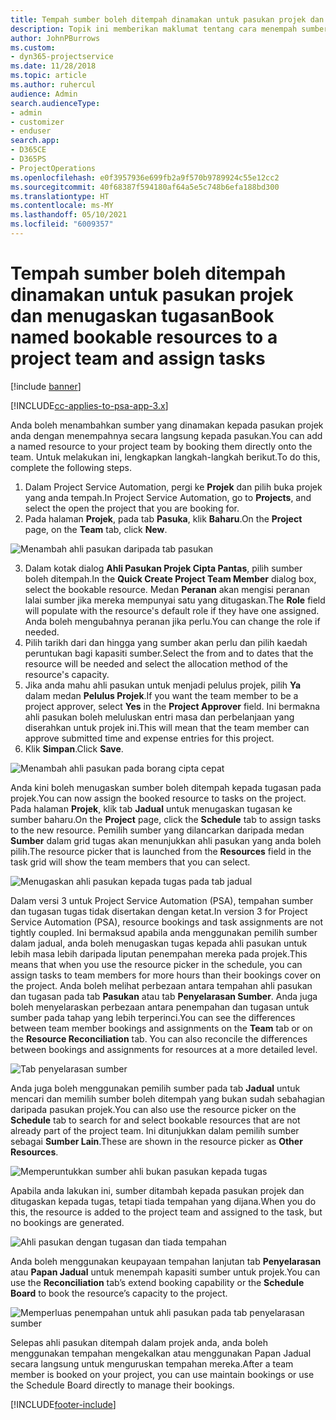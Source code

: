 ```yaml
---
title: Tempah sumber boleh ditempah dinamakan untuk pasukan projek dan menugaskan tugasan
description: Topik ini memberikan maklumat tentang cara menempah sumber dinamakan kepada pasukan projek dan tugaskannya kepada tugasan.
author: JohnPBurrows
ms.custom:
- dyn365-projectservice
ms.date: 11/28/2018
ms.topic: article
ms.author: ruhercul
audience: Admin
search.audienceType:
- admin
- customizer
- enduser
search.app:
- D365CE
- D365PS
- ProjectOperations
ms.openlocfilehash: e0f3957936e699fb2a9f570b9789924c55e12cc2
ms.sourcegitcommit: 40f68387f594180af64a5e5c748b6efa188bd300
ms.translationtype: HT
ms.contentlocale: ms-MY
ms.lasthandoff: 05/10/2021
ms.locfileid: "6009357"
---
```

# <a name="book-named-bookable-resources-to-a-project-team-and-assign-tasks"></a><span data-ttu-id="37a75-103">Tempah sumber boleh ditempah dinamakan untuk pasukan projek dan menugaskan tugasan</span><span class="sxs-lookup"><span data-stu-id="37a75-103">Book named bookable resources to a project team and assign tasks</span></span> 

[!include [banner](../includes/psa-now-project-operations.md)]

[!INCLUDE[cc-applies-to-psa-app-3.x](../includes/cc-applies-to-psa-app-3x.md)]

<span data-ttu-id="37a75-104">Anda boleh menambahkan sumber yang dinamakan kepada pasukan projek anda dengan menempahnya secara langsung kepada pasukan.</span><span class="sxs-lookup"><span data-stu-id="37a75-104">You can  add a named resource to your project team by booking them directly onto the team.</span></span> <span data-ttu-id="37a75-105">Untuk melakukan ini, lengkapkan langkah-langkah berikut.</span><span class="sxs-lookup"><span data-stu-id="37a75-105">To do this, complete the following steps.</span></span>

1. <span data-ttu-id="37a75-106">Dalam Project Service Automation, pergi ke **Projek** dan pilih buka projek yang anda tempah.</span><span class="sxs-lookup"><span data-stu-id="37a75-106">In  Project Service Automation, go to **Projects**, and select the open the project that you are booking for.</span></span>
2. <span data-ttu-id="37a75-107">Pada halaman **Projek**, pada tab **Pasuka**, klik **Baharu**.</span><span class="sxs-lookup"><span data-stu-id="37a75-107">On the **Project** page, on the **Team** tab, click **New**.</span></span> 

![Menambah ahli pasukan daripada tab pasukan](media/RM-how-to-1.png)

3. <span data-ttu-id="37a75-109">Dalam kotak dialog **Ahli Pasukan Projek Cipta Pantas**, pilih sumber boleh ditempah.</span><span class="sxs-lookup"><span data-stu-id="37a75-109">In the **Quick Create Project Team Member** dialog box, select the bookable resource.</span></span> <span data-ttu-id="37a75-110">Medan **Peranan** akan mengisi peranan lalai sumber jika mereka mempunyai satu yang ditugaskan.</span><span class="sxs-lookup"><span data-stu-id="37a75-110">The **Role** field will populate with the resource's default role if they have one assigned.</span></span> <span data-ttu-id="37a75-111">Anda boleh mengubahnya peranan jika perlu.</span><span class="sxs-lookup"><span data-stu-id="37a75-111">You can change the role if needed.</span></span> 
4. <span data-ttu-id="37a75-112">Pilih tarikh dari dan hingga yang sumber akan perlu dan pilih kaedah peruntukan bagi kapasiti sumber.</span><span class="sxs-lookup"><span data-stu-id="37a75-112">Select the from and to dates that the resource will be needed and select the allocation method of the resource's capacity.</span></span> 
5. <span data-ttu-id="37a75-113">Jika anda mahu ahli pasukan untuk menjadi pelulus projek, pilih **Ya** dalam medan **Pelulus Projek**.</span><span class="sxs-lookup"><span data-stu-id="37a75-113">If you want the team member to be a project approver, select **Yes** in the **Project Approver** field.</span></span> <span data-ttu-id="37a75-114">Ini bermakna ahli pasukan boleh meluluskan entri masa dan perbelanjaan yang diserahkan untuk projek ini.</span><span class="sxs-lookup"><span data-stu-id="37a75-114">This will mean that the team member can approve submitted time and expense entries for this project.</span></span> 
6. <span data-ttu-id="37a75-115">Klik **Simpan**.</span><span class="sxs-lookup"><span data-stu-id="37a75-115">Click **Save**.</span></span>

![Menambah ahli pasukan pada borang cipta cepat](media/RM-how-to-2.png)


<span data-ttu-id="37a75-117">Anda kini boleh menugaskan sumber boleh ditempah kepada tugasan pada projek.</span><span class="sxs-lookup"><span data-stu-id="37a75-117">You can now assign the booked resource to tasks on the project.</span></span> <span data-ttu-id="37a75-118">Pada halaman **Projek**, klik tab **Jadual** untuk menugaskan tugasan ke sumber baharu.</span><span class="sxs-lookup"><span data-stu-id="37a75-118">On the **Project** page, click the **Schedule** tab to assign tasks to the new resource.</span></span> <span data-ttu-id="37a75-119">Pemilih sumber yang dilancarkan daripada medan **Sumber** dalam grid tugas akan menunjukkan ahli pasukan yang anda boleh pilih.</span><span class="sxs-lookup"><span data-stu-id="37a75-119">The resource picker that is launched from the **Resources** field in the task grid will show the team members that you can select.</span></span>

![Menugaskan ahli pasukan kepada tugas pada tab jadual](media/RM-how-to-3.png)

<span data-ttu-id="37a75-121">Dalam versi 3 untuk Project Service Automation (PSA), tempahan sumber dan tugasan tugas tidak disertakan dengan ketat.</span><span class="sxs-lookup"><span data-stu-id="37a75-121">In version 3 for Project Service Automation (PSA), resource bookings and task assignments are not tightly coupled.</span></span> <span data-ttu-id="37a75-122">Ini bermaksud apabila anda menggunakan pemilih sumber dalam jadual, anda boleh menugaskan tugas kepada ahli pasukan untuk lebih masa lebih daripada liputan penempahan mereka pada projek.</span><span class="sxs-lookup"><span data-stu-id="37a75-122">This means that when you use the resource picker in the schedule, you can assign tasks to team members for more hours than their bookings cover on the project.</span></span>
<span data-ttu-id="37a75-123">Anda boleh melihat perbezaan antara tempahan ahli pasukan dan tugasan pada tab **Pasukan** atau tab **Penyelarasan Sumber**. Anda juga boleh menyelaraskan perbezaan antara penempahan dan tugasan untuk sumber pada tahap yang lebih terperinci.</span><span class="sxs-lookup"><span data-stu-id="37a75-123">You can see the differences between team member bookings and assignments on the **Team** tab or on the **Resource Reconciliation** tab. You can also reconcile the differences between bookings and assignments for resources at a more detailed level.</span></span>

![Tab penyelarasan sumber](media/RM-how-to-4.png)

<span data-ttu-id="37a75-125">Anda juga boleh menggunakan pemilih sumber pada tab **Jadual** untuk mencari dan memilih sumber boleh ditempah yang bukan sudah sebahagian daripada pasukan projek.</span><span class="sxs-lookup"><span data-stu-id="37a75-125">You can also use the resource picker on the **Schedule** tab to search for and select bookable resources that are not already part of the project team.</span></span> <span data-ttu-id="37a75-126">Ini ditunjukkan dalam pemilih sumber sebagai **Sumber Lain**.</span><span class="sxs-lookup"><span data-stu-id="37a75-126">These are shown in the resource picker as **Other Resources**.</span></span>

![Memperuntukkan sumber ahli bukan pasukan kepada tugas](media/RM-how-to-5.png)

<span data-ttu-id="37a75-128">Apabila anda lakukan ini, sumber ditambah kepada pasukan projek dan ditugaskan kepada tugas, tetapi tiada tempahan yang dijana.</span><span class="sxs-lookup"><span data-stu-id="37a75-128">When you do this, the resource is added to the project team and assigned to the task, but no bookings are generated.</span></span>

![Ahli pasukan dengan tugasan dan tiada tempahan](media/RM-how-to-6.png)

<span data-ttu-id="37a75-130">Anda boleh menggunakan keupayaan tempahan lanjutan tab **Penyelarasan** atau **Papan Jadual** untuk menempah kapasiti sumber untuk projek.</span><span class="sxs-lookup"><span data-stu-id="37a75-130">You can use the **Reconciliation** tab’s extend booking capability or the **Schedule Board** to book the resource’s capacity to the project.</span></span>

![Memperluas penempahan untuk ahli pasukan pada tab penyelarasan sumber](media/RM-how-to-7.png)

<span data-ttu-id="37a75-132">Selepas ahli pasukan ditempah dalam projek anda, anda boleh menggunakan tempahan mengekalkan atau menggunakan Papan Jadual secara langsung untuk menguruskan tempahan mereka.</span><span class="sxs-lookup"><span data-stu-id="37a75-132">After a team member is booked on your project, you can use maintain bookings or use the Schedule Board directly to manage their bookings.</span></span>


[!INCLUDE[footer-include](../includes/footer-banner.md)]